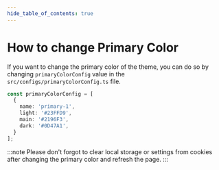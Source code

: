 ```yaml
---
hide_table_of_contents: true
---
```


# How to change Primary Color

If you want to change the primary color of the theme, you can do so by changing `primaryColorConfig` value in the `src/configs/primaryColorConfig.ts` file.

```ts
const primaryColorConfig = [
  {
    name: 'primary-1',
    light: '#23FFD9',
    main: '#2196F3',
    dark: '#0D47A1',
  }
];
```
:::note
Please don't forgot to clear local storage or settings from cookies after changing the primary color and refresh the page.
:::